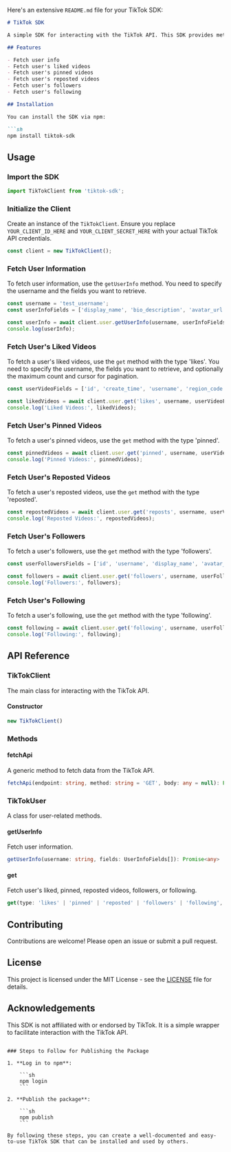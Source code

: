 
Here's an extensive `README.md` file for your TikTok SDK:

```markdown
# TikTok SDK

A simple SDK for interacting with the TikTok API. This SDK provides methods to fetch user information, liked videos, pinned videos, reposted videos, followers, and following lists.

## Features

- Fetch user info
- Fetch user's liked videos
- Fetch user's pinned videos
- Fetch user's reposted videos
- Fetch user's followers
- Fetch user's following

## Installation

You can install the SDK via npm:

```sh
npm install tiktok-sdk
```

## Usage

### Import the SDK

```typescript
import TikTokClient from 'tiktok-sdk';
```

### Initialize the Client

Create an instance of the `TikTokClient`. Ensure you replace `YOUR_CLIENT_ID_HERE` and `YOUR_CLIENT_SECRET_HERE` with your actual TikTok API credentials.

```typescript
const client = new TikTokClient();
```

### Fetch User Information

To fetch user information, use the `getUserInfo` method. You need to specify the username and the fields you want to retrieve.

```typescript
const username = 'test_username';
const userInfoFields = ['display_name', 'bio_description', 'avatar_url', 'is_verified', 'follower_count', 'following_count', 'likes_count', 'video_count'];

const userInfo = await client.user.getUserInfo(username, userInfoFields);
console.log(userInfo);
```

### Fetch User's Liked Videos

To fetch a user's liked videos, use the `get` method with the type 'likes'. You need to specify the username, the fields you want to retrieve, and optionally the maximum count and cursor for pagination.

```typescript
const userVideoFields = ['id', 'create_time', 'username', 'region_code', 'video_description', 'music_id', 'like_count', 'comment_count', 'share_count', 'view_count', 'hashtag_names'];

const likedVideos = await client.user.get('likes', username, userVideoFields);
console.log('Liked Videos:', likedVideos);
```

### Fetch User's Pinned Videos

To fetch a user's pinned videos, use the `get` method with the type 'pinned'.

```typescript
const pinnedVideos = await client.user.get('pinned', username, userVideoFields);
console.log('Pinned Videos:', pinnedVideos);
```

### Fetch User's Reposted Videos

To fetch a user's reposted videos, use the `get` method with the type 'reposted'.

```typescript
const repostedVideos = await client.user.get('reposts', username, userVideoFields);
console.log('Reposted Videos:', repostedVideos);
```

### Fetch User's Followers

To fetch a user's followers, use the `get` method with the type 'followers'.

```typescript
const userFollowersFields = ['id', 'username', 'display_name', 'avatar_url', 'follower_count', 'following_count'];

const followers = await client.user.get('followers', username, userFollowersFields);
console.log('Followers:', followers);
```

### Fetch User's Following

To fetch a user's following, use the `get` method with the type 'following'.

```typescript
const following = await client.user.get('following', username, userFollowersFields);
console.log('Following:', following);
```

## API Reference

### TikTokClient

The main class for interacting with the TikTok API.

#### Constructor

```typescript
new TikTokClient()
```

### Methods

#### fetchApi

A generic method to fetch data from the TikTok API.

```typescript
fetchApi(endpoint: string, method: string = 'GET', body: any = null): Promise<any>
```

### TikTokUser

A class for user-related methods.

#### getUserInfo

Fetch user information.

```typescript
getUserInfo(username: string, fields: UserInfoFields[]): Promise<any>
```

#### get

Fetch user's liked, pinned, reposted videos, followers, or following.

```typescript
get(type: 'likes' | 'pinned' | 'reposted' | 'followers' | 'following', username: string, fields: UserVideoFields[] | UserFollowersFields[], maxCount?: number, cursor?: number | null): Promise<any>
```

## Contributing

Contributions are welcome! Please open an issue or submit a pull request.

## License

This project is licensed under the MIT License - see the [LICENSE](LICENSE) file for details.

## Acknowledgements

This SDK is not affiliated with or endorsed by TikTok. It is a simple wrapper to facilitate interaction with the TikTok API.
```

### Steps to Follow for Publishing the Package

1. **Log in to npm**:

    ```sh
    npm login
    ```

2. **Publish the package**:

    ```sh
    npm publish
    ```

By following these steps, you can create a well-documented and easy-to-use TikTok SDK that can be installed and used by others.